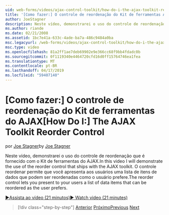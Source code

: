 ```yaml
---
uid: web-forms/videos/ajax-control-toolkit/how-do-i-the-ajax-toolkit-reorder-control
title: '[Como fazer:] O controle de reordenação do Kit de ferramentas AJAX | Microsoft Docs'
author: JoeStagner
description: Neste vídeo, demonstrarei o uso do controle de reordenação que é fornecido com o Kit de ferramentas do AJAX. O controle de reordenação permite apresentar aos usuários uma lista de s...
ms.author: riande
ms.date: 02/21/2008
ms.assetid: 1bc7e41a-633c-4ade-ba7a-486c9484a0ba
msc.legacyurl: /web-forms/videos/ajax-control-toolkit/how-do-i-the-ajax-toolkit-reorder-control
msc.type: video
ms.openlocfilehash: 81a2ff1ae7deb69902e9e366cc68f9bb4fdadc0b
ms.sourcegitcommit: 0f1119340e4464720cfd16d0ff15764746ea1fea
ms.translationtype: MT
ms.contentlocale: pt-BR
ms.lasthandoff: 04/17/2019
ms.locfileid: "59407140"
---
```

# <a name="how-do-i-the-ajax-toolkit-reorder-control"></a><span data-ttu-id="f3652-104">[Como fazer:] O controle de reordenação do Kit de ferramentas do AJAX</span><span class="sxs-lookup"><span data-stu-id="f3652-104">[How Do I:] The AJAX Toolkit Reorder Control</span></span>

<span data-ttu-id="f3652-105">por [Joe Stagner](https://github.com/JoeStagner)</span><span class="sxs-lookup"><span data-stu-id="f3652-105">by [Joe Stagner](https://github.com/JoeStagner)</span></span>

<span data-ttu-id="f3652-106">Neste vídeo, demonstrarei o uso do controle de reordenação que é fornecido com o Kit de ferramentas do AJAX.</span><span class="sxs-lookup"><span data-stu-id="f3652-106">In this video I will demonstrate the use of the reorder control that ships with the AJAX toolkit.</span></span> <span data-ttu-id="f3652-107">O controle reordenar permite que você apresenta aos usuários uma lista de itens de dados que podem ser reordenadas como o usuário prefere.</span><span class="sxs-lookup"><span data-stu-id="f3652-107">The reorder control lets you present to your users a list of data items that can be reordered as the user prefers.</span></span>

[<span data-ttu-id="f3652-108">&#9654;Assista ao vídeo (21 minutos)</span><span class="sxs-lookup"><span data-stu-id="f3652-108">&#9654; Watch video (21 minutes)</span></span>](https://channel9.msdn.com/Blogs/ASP-NET-Site-Videos/how-do-i-the-ajax-toolkit-reorder-control)

> [!div class="step-by-step"]
> <span data-ttu-id="f3652-109">[Anterior](how-do-i-use-the-aspnet-ajax-updatepanelanimation-extender.md)
> [Próximo](utilize-the-ajax-rating-control-in-the-aspnet-toolkit.md)</span><span class="sxs-lookup"><span data-stu-id="f3652-109">[Previous](how-do-i-use-the-aspnet-ajax-updatepanelanimation-extender.md)
[Next](utilize-the-ajax-rating-control-in-the-aspnet-toolkit.md)</span></span>
